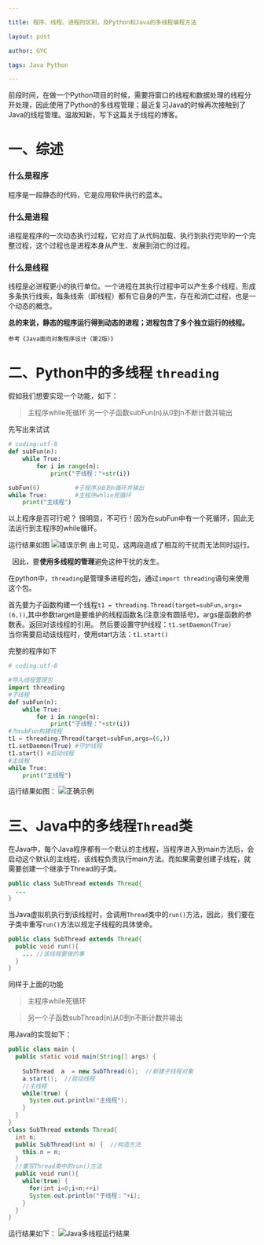 ```yaml
---

title: 程序、线程、进程的区别，及Python和Java的多线程编程方法

layout: post

author: GYC

tags: Java Python 

---
```


前段时间，在做一个Python项目的时候，需要将窗口的线程和数据处理的线程分开处理，因此使用了Python的多线程管理；最近复习Java的时候再次接触到了Java的线程管理。温故知新，写下这篇关于线程的博客。


# 一、综述

### 什么是程序
程序是一段静态的代码，它是应用软件执行的蓝本。

### 什么是进程
进程是程序的一次动态执行过程，它对应了从代码加载、执行到执行完毕的一个完整过程，这个过程也是进程本身从产生、发展到消亡的过程。

### 什么是线程
线程是必进程更小的执行单位。一个进程在其执行过程中可以产生多个线程，形成多条执行线索，每条线索（即线程）都有它自身的产生，存在和消亡过程，也是一个动态的概念。

**总的来说，静态的程序运行得到动态的进程；进程包含了多个独立运行的线程。**

`参考《Java面向对象程序设计（第2版）》`

# 二、Python中的多线程 `threading`
假如我们想要实现一个功能，如下：

> 主程序while死循环
> 另一个子函数subFun(n)从0到n不断计数并输出

先写出来试试

``` Python
# coding:utf-8
def subFun(n):
    while True:
        for i in range(n):
            print("子线程："+str(i))

subFun(6)          #子程序从0到n循环并输出
while True:        #主程序whlie死循环
    print("主线程")
```

以上程序是否可行呢？
很明显，不可行！因为在subFun中有一个死循环，因此无法运行到主程序的while循环。

运行结果如图
![错误示例](https://raw.githubusercontent.com/ChasorG/ChasorG.github.io/master/_posts/180704/wrong.png)
由上可见，这两段造成了相互的干扰而无法同时运行。

&nbsp;
因此，要**使用多线程的管理**避免这种干扰的发生。

在python中，`threading`是管理多进程的包，通过`import threading`语句来使用这个包。

首先要为子函数构建一个线程`t1 = threading.Thread(target=subFun,args=(6,))`,其中参数target是要维护的线程函数名(注意没有圆括号)，args是函数的参数表。返回对该线程的引用。
然后要设置守护线程：`t1.setDaemon(True)`    
当你需要启动该线程时，使用start方法：`t1.start()`

完整的程序如下

```Python
# coding:utf-8

#导入线程管理包
import threading
#子线程
def subFun(n):
    while True:
        for i in range(n):
            print("子线程："+str(i))
#为subFun构建线程
t1 = threading.Thread(target=subFun,args=(6,))  
t1.setDaemon(True) #守护线程
t1.start() #启动线程
#主线程
while True:
    print("主线程")
```
运行结果如图：
![正确示例](https://raw.githubusercontent.com/ChasorG/ChasorG.github.io/master/_posts/180704/right.png)

# 三、Java中的多线程`Thread`类
在Java中，每个Java程序都有一个默认的主线程，当程序进入到main方法后，会启动这个默认的主线程，该线程负责执行main方法。而如果需要创建子线程，就需要创建一个继承于Thread的子类。

```Java
public class SubThread extends Thread{
  ...
}
```
当Java虚拟机执行到该线程时，会调用`Thread`类中的`run()`方法，因此，我们要在子类中重写`run()`方法以规定子线程的具体使命。

```Java
public class SubThread extends Thread{
  public void run(){
    ... //该线程要做的事
  }
}
```
同样于上面的功能

> 主程序while死循环

> 另一个子函数subThread(n)从0到n不断计数并输出

用Java的实现如下：

```Java
public class main {
  public static void main(String[] args) {	
    
    SubThread  a  = new SubThread(6);  //新建子线程对象
    a.start();  //启动线程	
    //主线程
    while(true) {
      System.out.println("主线程");
    }
  }
}
class SubThread extends Thread{
  int n;
  public SubThread(int n) {  //构造方法
    this.n = n;
  }
  //重写Thread类中的run()方法
  public void run(){
    while(true) {
      for(int i=0;i<n;++i)
      System.out.println("子线程："+i);	
    }
  }
}
```


运行结果如下：
![Java多线程运行结果](https://raw.githubusercontent.com/ChasorG/ChasorG.github.io/master/_posts/180704/java.png)


